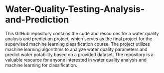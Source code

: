 # Water-Quality-Testing-Analysis-and-Prediction
This GitHub repository contains the code and resources for a water quality analysis and prediction project, which serves as the final project for the supervised machine learning classification course. The project utilizes machine learning algorithms to analyze water quality parameters and predict water potability based on a provided dataset. The repository is a valuable resource for anyone interested in water quality analysis and machine learning for classification.



